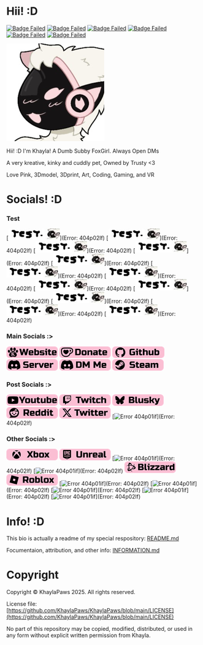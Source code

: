 # Hii! :D
<!-- Info Badges: -->
[![Badge Failed](https://badgen.net/badge/Female/She%2FHer%2FHers/?color=pink)](https://github.com/KhaylaPaws)
[![Badge Failed](https://badgen.net/badge/Owner/Trusty/?color=pink)](https://github.com/KhaylaPaws)
[![Badge Failed](https://badgen.net/badge/163cm/5'4"/?color=pink)](https://github.com/KhaylaPaws)
[![Badge Failed](https://badgen.net/badge/52kg/114lb/?color=pink)](https://github.com/KhaylaPaws)
[![Badge Failed](https://badgen.net/badge/Color/%23FBBED3/?color=pink)](https://github.com/KhaylaPaws)
[![Badge Failed](https://badgen.net/badge/Birthday/Oct%2010%202004/?color=pink)](https://github.com/KhaylaPaws)
<!-- Layout: (Pronouns) | (owner) | (height and weight) | (favorite color) | (Birthday) | (status) -->
<!-- Badges: She/Her/Hers | Public Property | 163cm/5'4" 52kg/114lb | Pink/White | Oct 10 2004 | Bleh -->

<!-- Image -->
![Image Failed to Load](./assets/profile.jpeg)

<!-- Bios (However many lines fit) -->
Hii! :D I'm Khayla! A Dumb Subby FoxGirl. Always Open DMs

A very kreative, kinky and cuddly pet, Owned by Trusty <3

Love Pink, 3Dmodel, 3Dprint, Art, Coding, Gaming, and VR
<!-- Primary Greeting, 57/60 57/60 -->
<!-- Primary Bio 58/60 115/120 -->
<!-- Secondary bios, 57/60 172/180 -->

<!-- Trait List --> <!-- Submissive/Obedient/KnotPocket/CuddleSlut -->
<!-- Kink List -->

# Socials! :D
### Test
<!-- Social Links -->
[![Image Failed to Load](./assets/Socialtest2.png)](Error: 404p02lf)
[![Image Failed to Load](./assets/Socialtest2.png)](Error: 404p02lf)
[![Image Failed to Load](./assets/Socialtest2.png)](Error: 404p02lf)
[![Image Failed to Load](./assets/Socialtest2.png)](Error: 404p02lf)
[![Image Failed to Load](./assets/Socialtest2.png)](Error: 404p02lf)
[![Image Failed to Load](./assets/Socialtest2.png)](Error: 404p02lf)
[![Image Failed to Load](./assets/Socialtest2.png)](Error: 404p02lf)
[![Image Failed to Load](./assets/Socialtest2.png)](Error: 404p02lf)
[![Image Failed to Load](./assets/Socialtest2.png)](Error: 404p02lf)
[![Image Failed to Load](./assets/Socialtest2.png)](Error: 404p02lf)
[![Image Failed to Load](./assets/Socialtest2.png)](Error: 404p02lf)
[![Image Failed to Load](./assets/Socialtest2.png)](Error: 404p02lf)

### Main Socials :>
[![Error 404p01if](./assets/Socials_website.png?v=5)](https://khaylapaws.me)
[![Error 404p01if](./assets/Socials_donate.png?v=5)](https://ko-fi.com/khaylapaws)
[![Error 404p01if](./assets/Socials_github.png?v=5)](https://github.com/KhaylaPaws)
[![Error 404p01if](./assets/Socials_discordserver.png?v=5)](https://discord.com/invite/RHbhhmF8An)
[![Error 404p01if](./assets/Socials_discordme.png?v=5)](http://discord.com/users/1367264632841961533)
[![Error 404p01if](./assets/Socials_steam.png?v=5)](https://steamcommunity.com/id/khaylapaws)

### Post Socials :>
[![Error 404p01if](./assets/Socials_youtube.png?=v5)](https://www.youtube.com/@KhaylaPaws)
[![Error 404p01if](./assets/Socials_twitch.png?v=5)](https://www.twitch.tv/khaylapaws)
[![Error 404p01if](./assets/Socials_blusky.png?v=5)](https://bsky.app/profile/khaylapaws.bsky.social)
[![Error 404p01if](./assets/Socials_reddit.png?v=5)](https://www.reddit.com/user/KhaylaPaws)
[![Error 404p01if](./assets/Socials_twitter.png?v=5)](https://x.com/KhaylaPaws)
[![Error 404p01if](./assets/Socials_tiktok.png)](Error: 404p02lf)

### Other Socials :>
[![Error 404p01if](./assets/Socials_xbox.png?v=5)](https://www.xbox.com/play/user/KhaylaPaws)
[![Error 404p01if](./assets/Socials_unreal.png?v=5)](https://epicgames.com/u/b84cb591504d43bfbc8d909ab30fa0e9)
[![Error 404p01if](./assets/Socials_playstation.png)](Error: 404p02lf)
[![Error 404p01if](./assets/Socials_bungie.png)](Error: 404p02lf)
[![Error 404p01if](./assets/Socials_blizzard.png?v=5)](https://www.overbuff.com/players/KhaylaPaws-1652)
[![Error 404p01if](./assets/Socials_roblox.png?v=5)](https://www.roblox.com/users/8496405137/profile)
[![Error 404p01if](./assets/Socials_ebay.png)](Error: 404p02lf)
[![Error 404p01if](./assets/Socials_paypal.png)](Error: 404p02lf)
[![Error 404p01if](./assets/Socials_anime.png)](Error: 404p02lf)
[![Error 404p01if](./assets/Socials_spotify.png)](Error: 404p02lf)
[![Error 404p01if](./assets/Socials_amazonmusic.png)](Error: 404p02lf)

<!--
<a href="https://github.com/KhaylaPaws">
  <img src="https://img.shields.io/static/v1?label=&message=GitHub&color=fbbed3&logo=github&logoColor=black&style=flat" style="transform: scale(1.5); transform-origin: top left;">
</a>
-->

# Info! :D
This bio is actually a readme of my special respository: [README.md](https://github.com/KhaylaPaws/KhaylaPaws/blob/main/README.md)

Focumentaion, attribution, and other info: [INFORMATION.md](https://github.com/KhaylaPaws/KhaylaPaws/blob/main/INFORMATION.md)

# Copyright

Copyright © KhaylaPaws 2025. All rights reserved.

License file: [https://github.com/KhaylaPaws/KhaylaPaws/blob/main/LICENSE](https://github.com/KhaylaPaws/KhaylaPaws/blob/main/LICENSE)

No part of this repository may be copied, modified, distributed, or used in any form without explicit written permission from Khayla.

